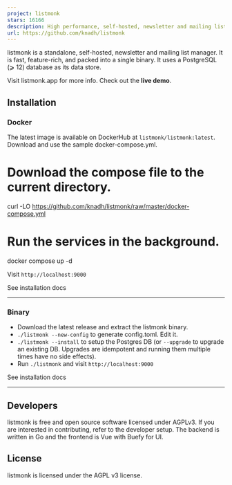 ```yaml
---
project: listmonk
stars: 16166
description: High performance, self-hosted, newsletter and mailing list manager with a modern dashboard. Single binary app.
url: https://github.com/knadh/listmonk
---
```


listmonk is a standalone, self-hosted, newsletter and mailing list manager. It is fast, feature-rich, and packed into a single binary. It uses a PostgreSQL (⩾ 12) database as its data store.

Visit listmonk.app for more info. Check out the **live demo**.

Installation
------------

### Docker

The latest image is available on DockerHub at `listmonk/listmonk:latest`. Download and use the sample docker-compose.yml.

# Download the compose file to the current directory.
curl -LO https://github.com/knadh/listmonk/raw/master/docker-compose.yml

# Run the services in the background.
docker compose up -d

Visit `http://localhost:9000`

See installation docs

* * *

### Binary

-   Download the latest release and extract the listmonk binary.
-   `./listmonk --new-config` to generate config.toml. Edit it.
-   `./listmonk --install` to setup the Postgres DB (or `--upgrade` to upgrade an existing DB. Upgrades are idempotent and running them multiple times have no side effects).
-   Run `./listmonk` and visit `http://localhost:9000`

See installation docs

* * *

Developers
----------

listmonk is free and open source software licensed under AGPLv3. If you are interested in contributing, refer to the developer setup. The backend is written in Go and the frontend is Vue with Buefy for UI.

License
-------

listmonk is licensed under the AGPL v3 license.

